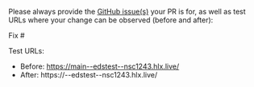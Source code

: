 Please always provide the [GitHub issue(s)](../issues) your PR is for, as well as test URLs where your change can be observed (before and after):

Fix #<gh-issue-id>

Test URLs:
- Before: https://main--edstest--nsc1243.hlx.live/
- After: https://<branch>--edstest--nsc1243.hlx.live/
